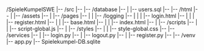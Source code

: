 /SpieleKumpelSWE
|--     /src
|--     |-- /database
|--     |   |-- users.sql
|--     |-- /html
|--     |   |-- /assets
|--     |   |-- /pages
|--     |   |   |-- /logging
|--     |   |   |   |-- login.html
|--     |   |   |   |-- register.html
|--     |   |   |-- base.html
|--     |   |   |-- index.html
|--     |   |-- /scripts
|--     |   |   |-- script-global.js
|--     |   |-- /styles
|--     |   |   |-- style-global.css
|--     |-- /services
|--     |   |-- login.py
|--     |   |-- logout.py
|--     |   |-- register.py
|--     |-- /venv
|--     app.py
|--     Spielekumpel-DB.sqlite